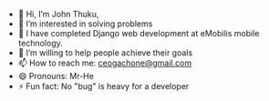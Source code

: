 - 👋 Hi, I’m John Thuku,
- 👀 I’m interested in solving problems
- 🌱 I have completed Django web development at eMobilis mobile technology. 
- 💞️ I’m willing to help people achieve their goals 
- 📫 How to reach me: ceogachone@gmail.com
- 😄 Pronouns: Mr-He
- ⚡ Fun fact: No "bug" is heavy for a developer

<!---
gachonejohn/gachonejohn is a ✨ special ✨ repository because its `README.md` (this file) appears on your GitHub profile.
You can click the Preview link to take a look at your changes.
--->
